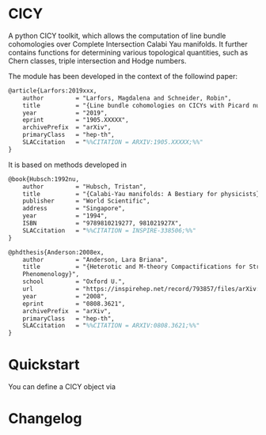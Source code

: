 # CICY
A python CICY toolkit, which allows the computation of line bundle cohomologies over Complete Intersection Calabi Yau manifolds. It further contains functions for determining various topological quantities, such as Chern classes, triple intersection and Hodge numbers.

The module has been developed in the context of the followind paper:

```tex
@article{Larfors:2019xxx,
	author         = "Larfors, Magdalena and Schneider, Robin",
	title          = "{Line bundle cohomologies on CICYs with Picard number two}",
	year           = "2019",
	eprint         = "1905.XXXXX",
	archivePrefix  = "arXiv",
	primaryClass   = "hep-th",
	SLACcitation   = "%%CITATION = ARXIV:1905.XXXXX;%%"
}
````

It is based on methods developed in

```tex
@book{Hubsch:1992nu,
	author         = "Hubsch, Tristan",
	title          = "{Calabi-Yau manifolds: A Bestiary for physicists}",
	publisher      = "World Scientific",
	address        = "Singapore",
	year           = "1994",
	ISBN           = "9789810219277, 981021927X",
	SLACcitation   = "%%CITATION = INSPIRE-338506;%%"
}

@phdthesis{Anderson:2008ex,
	author         = "Anderson, Lara Briana",
	title          = "{Heterotic and M-theory Compactifications for String
	Phenomenology}",
	school         = "Oxford U.",
	url            = "https://inspirehep.net/record/793857/files/arXiv:0808.3621.pdf",
	year           = "2008",
	eprint         = "0808.3621",
	archivePrefix  = "arXiv",
	primaryClass   = "hep-th",
	SLACcitation   = "%%CITATION = ARXIV:0808.3621;%%"
}
````

# Quickstart

You can define a CICY object via


# Changelog
